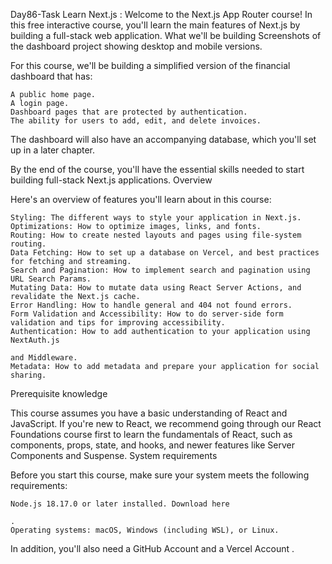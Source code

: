 Day86-Task   Learn Next.js :
Welcome to the Next.js App Router course! In this free interactive course, you'll learn the main features of Next.js by building a full-stack web application.
What we'll be building
Screenshots of the dashboard project showing desktop and mobile versions.

For this course, we'll be building a simplified version of the financial dashboard that has:

    A public home page.
    A login page.
    Dashboard pages that are protected by authentication.
    The ability for users to add, edit, and delete invoices.

The dashboard will also have an accompanying database, which you'll set up in a later chapter.

By the end of the course, you'll have the essential skills needed to start building full-stack Next.js applications.
Overview

Here's an overview of features you'll learn about in this course:

    Styling: The different ways to style your application in Next.js.
    Optimizations: How to optimize images, links, and fonts.
    Routing: How to create nested layouts and pages using file-system routing.
    Data Fetching: How to set up a database on Vercel, and best practices for fetching and streaming.
    Search and Pagination: How to implement search and pagination using URL Search Params.
    Mutating Data: How to mutate data using React Server Actions, and revalidate the Next.js cache.
    Error Handling: How to handle general and 404 not found errors.
    Form Validation and Accessibility: How to do server-side form validation and tips for improving accessibility.
    Authentication: How to add authentication to your application using NextAuth.js

    and Middleware.
    Metadata: How to add metadata and prepare your application for social sharing.

Prerequisite knowledge

This course assumes you have a basic understanding of React and JavaScript. If you're new to React, we recommend going through our React Foundations course first to learn the fundamentals of React, such as components, props, state, and hooks, and newer features like Server Components and Suspense.
System requirements

Before you start this course, make sure your system meets the following requirements:

    Node.js 18.17.0 or later installed. Download here

    .
    Operating systems: macOS, Windows (including WSL), or Linux.

In addition, you'll also need a GitHub Account
and a Vercel Account
.